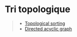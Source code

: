 # Tri topologique

> - [Topological sorting](https://en.wikipedia.org/wiki/Topological_sorting)
> - [Directed acyclic graph](https://en.wikipedia.org/wiki/Directed_acyclic_graph)
